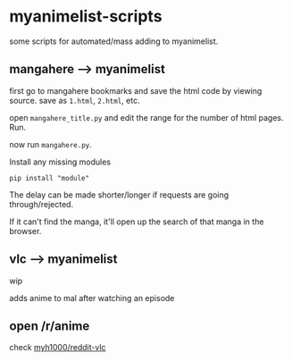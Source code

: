 # myanimelist-scripts

some scripts for automated/mass adding to myanimelist.

## mangahere --> myanimelist
first go to mangahere bookmarks and save the html code by viewing source. save as ```1.html```, ```2.html```, etc.

open ```mangahere_title.py``` and edit the range for the number of html pages. Run.

now run ```mangahere.py```.

Install any missing modules
```
pip install "module"
```

The delay can be made shorter/longer if requests are going through/rejected.

If it can't find the manga, it'll open up the search of that manga in the browser.

## vlc --> myanimelist
wip

adds anime to mal after watching an episode

## open /r/anime
check [myh1000/reddit-vlc](https://github.com/myh1000/reddit-vlc)
